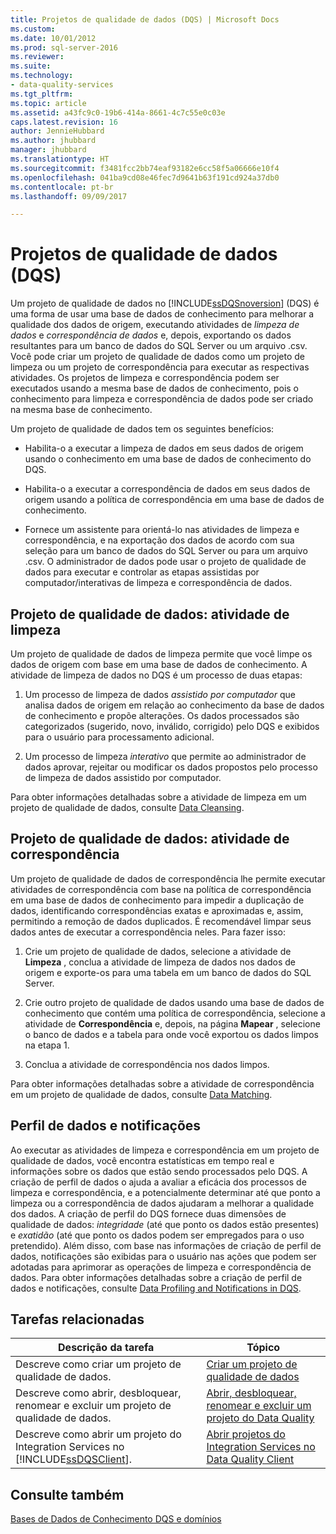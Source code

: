 ```yaml
---
title: Projetos de qualidade de dados (DQS) | Microsoft Docs
ms.custom: 
ms.date: 10/01/2012
ms.prod: sql-server-2016
ms.reviewer: 
ms.suite: 
ms.technology:
- data-quality-services
ms.tgt_pltfrm: 
ms.topic: article
ms.assetid: a43fc9c0-19b6-414a-8661-4c7c55e0c03e
caps.latest.revision: 16
author: JennieHubbard
ms.author: jhubbard
manager: jhubbard
ms.translationtype: HT
ms.sourcegitcommit: f3481fcc2bb74eaf93182e6cc58f5a06666e10f4
ms.openlocfilehash: 041ba9cd08e46fec7d9641b63f191cd924a37db0
ms.contentlocale: pt-br
ms.lasthandoff: 09/09/2017

---
```

# <a name="data-quality-projects-dqs"></a>Projetos de qualidade de dados (DQS)
  Um projeto de qualidade de dados no [!INCLUDE[ssDQSnoversion](../includes/ssdqsnoversion-md.md)] (DQS) é uma forma de usar uma base de dados de conhecimento para melhorar a qualidade dos dados de origem, executando atividades de *limpeza de dados* e *correspondência de dados* e, depois, exportando os dados resultantes para um banco de dados do SQL Server ou um arquivo .csv. Você pode criar um projeto de qualidade de dados como um projeto de limpeza ou um projeto de correspondência para executar as respectivas atividades. Os projetos de limpeza e correspondência podem ser executados usando a mesma base de dados de conhecimento, pois o conhecimento para limpeza e correspondência de dados pode ser criado na mesma base de conhecimento.  
  
 Um projeto de qualidade de dados tem os seguintes benefícios:  
  
-   Habilita-o a executar a limpeza de dados em seus dados de origem usando o conhecimento em uma base de dados de conhecimento do DQS.  
  
-   Habilita-o a executar a correspondência de dados em seus dados de origem usando a política de correspondência em uma base de dados de conhecimento.  
  
-   Fornece um assistente para orientá-lo nas atividades de limpeza e correspondência, e na exportação dos dados de acordo com sua seleção para um banco de dados do SQL Server ou para um arquivo .csv. O administrador de dados pode usar o projeto de qualidade de dados para executar e controlar as etapas assistidas por computador/interativas de limpeza e correspondência de dados.  
  
##  <a name="Cleansing"></a> Projeto de qualidade de dados: atividade de limpeza  
 Um projeto de qualidade de dados de limpeza permite que você limpe os dados de origem com base em uma base de dados de conhecimento. A atividade de limpeza de dados no DQS é um processo de duas etapas:  
  
1.  Um processo de limpeza de dados *assistido por computador* que analisa dados de origem em relação ao conhecimento da base de dados de conhecimento e propõe alterações. Os dados processados são categorizados (sugerido, novo, inválido, corrigido) pelo DQS e exibidos para o usuário para processamento adicional.  
  
2.  Um processo de limpeza *interativo* que permite ao administrador de dados aprovar, rejeitar ou modificar os dados propostos pelo processo de limpeza de dados assistido por computador.  
  
 Para obter informações detalhadas sobre a atividade de limpeza em um projeto de qualidade de dados, consulte [Data Cleansing](../data-quality-services/data-cleansing.md).  
  
##  <a name="Matching"></a> Projeto de qualidade de dados: atividade de correspondência  
 Um projeto de qualidade de dados de correspondência lhe permite executar atividades de correspondência com base na política de correspondência em uma base de dados de conhecimento para impedir a duplicação de dados, identificando correspondências exatas e aproximadas e, assim, permitindo a remoção de dados duplicados. É recomendável limpar seus dados antes de executar a correspondência neles. Para fazer isso:  
  
1.  Crie um projeto de qualidade de dados, selecione a atividade de **Limpeza** , conclua a atividade de limpeza de dados nos dados de origem e exporte-os para uma tabela em um banco de dados do SQL Server.  
  
2.  Crie outro projeto de qualidade de dados usando uma base de dados de conhecimento que contém uma política de correspondência, selecione a atividade de **Correspondência** e, depois, na página **Mapear** , selecione o banco de dados e a tabela para onde você exportou os dados limpos na etapa 1.  
  
3.  Conclua a atividade de correspondência nos dados limpos.  
  
 Para obter informações detalhadas sobre a atividade de correspondência em um projeto de qualidade de dados, consulte [Data Matching](../data-quality-services/data-matching.md).  
  
##  <a name="ProfilingNotification"></a> Perfil de dados e notificações  
 Ao executar as atividades de limpeza e correspondência em um projeto de qualidade de dados, você encontra estatísticas em tempo real e informações sobre os dados que estão sendo processados pelo DQS. A criação de perfil de dados o ajuda a avaliar a eficácia dos processos de limpeza e correspondência, e a potencialmente determinar até que ponto a limpeza ou a correspondência de dados ajudaram a melhorar a qualidade dos dados. A criação de perfil do DQS fornece duas dimensões de qualidade de dados: *integridade* (até que ponto os dados estão presentes) e *exatidão* (até que ponto os dados podem ser empregados para o uso pretendido). Além disso, com base nas informações de criação de perfil de dados, notificações são exibidas para o usuário nas ações que podem ser adotadas para aprimorar as operações de limpeza e correspondência de dados. Para obter informações detalhadas sobre a criação de perfil de dados e notificações, consulte [Data Profiling and Notifications in DQS](../data-quality-services/data-profiling-and-notifications-in-dqs.md).  
  
## <a name="related-tasks"></a>Tarefas relacionadas  
  
|Descrição da tarefa|Tópico|  
|----------------------|-----------|  
|Descreve como criar um projeto de qualidade de dados.|[Criar um projeto de qualidade de dados](../data-quality-services/create-a-data-quality-project.md)|  
|Descreve como abrir, desbloquear, renomear e excluir um projeto de qualidade de dados.|[Abrir, desbloquear, renomear e excluir um projeto do Data Quality](https://msdn.microsoft.com/library/hh510417.aspx)|  
|Descreve como abrir um projeto do Integration Services no [!INCLUDE[ssDQSClient](../includes/ssdqsclient-md.md)].|[Abrir projetos do Integration Services no Data Quality Client](../data-quality-services/open-integration-services-projects-in-data-quality-client.md)|  
  
## <a name="see-also"></a>Consulte também  
 [Bases de Dados de Conhecimento DQS e domínios](../data-quality-services/dqs-knowledge-bases-and-domains.md)  
  
  

